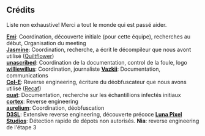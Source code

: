 ## Crédits
Liste non exhaustive! Merci a tout le monde qui est passé aider.

[**Emi**](https://github.com/emilyploszaj/): Coordination, découverte initiale (pour cette équipe), recherches au début, Organisation du meeting  
[**Jasmine**](https://github.com/jaskarth/): Coordination, recherche, a écrit le décompileur que nous avont utilisé ([Quiltflower](https://github.com/QuiltMC/quiltflower/))  
[**unascribed**](https://github.com/unascribed/): Coordination de la documentation, control de la foule, logo  
[**williewillus**](https://github.com/williewillus/): Coordination, journaliste
[**Vazkii**](https://github.com/vazkii/): Documentation, communications  
[**Col-E**](https://github.com/Col-E/): Reverse engineering, écriture du déobfuscateur que nous avons utilisé ([Recaf](https://www.coley.software/Recaf/))  
[**quat**](https://github.com/quat1024/): Documentation, recherche sur les échantillions infectés initiaux
[**cortex**](https://github.com/mcrcortex/): Reverse engineering  
[**aurelium**](https://github.com/autumnaurelium/): Coordination, déobfuscation  
[**D3SL**](https://github.com/D3SL/): Extensive reverse engineering, découverte précoce
[**Luna Pixel Studios**](https://lunapixelstudios.github.io/): Détection rapide de dépots non autorisés.
**Nia**: reverse engineering de l'étape 3

